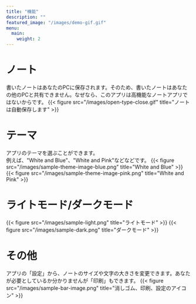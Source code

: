 ```yaml
---
title: "機能"
description: ""
featured_image: "/images/demo-gif.gif"
menu:
  main:
    weight: 2
---
```

# ノート
書いたノートはあなたのPCに保存されます。そのため、書いたノートはあなたの他のPCと共有できません。なぜなら、このアプリは高機能なノートアプリではないからです。
{{< figure src="/images/open-type-close.gif" title="ノートは自動保存します" >}}

# テーマ
アプリのテーマを選ぶことができます。  
例えば、"White and Blue"、"White and Pink"などなどです。
{{< figure src="/images/sample-theme-image-blue.png" title="White and Blue" >}}
{{< figure src="/images/sample-theme-image-pink.png" title="White and Pink" >}}

# ライトモード/ダークモード
{{< figure src="/images/sample-light.png" title="ライトモード" >}}
{{< figure src="/images/sample-dark.png" title="ダークモード" >}}

# その他
アプリの「設定」から、ノートのサイズや文字の大きさを変更できます。あなたが必要としているか分かりませんが「印刷」もできます。
{{< figure src="/images/sample-bar-image.png" title="消しゴム、印刷、設定のアイコン" >}}
